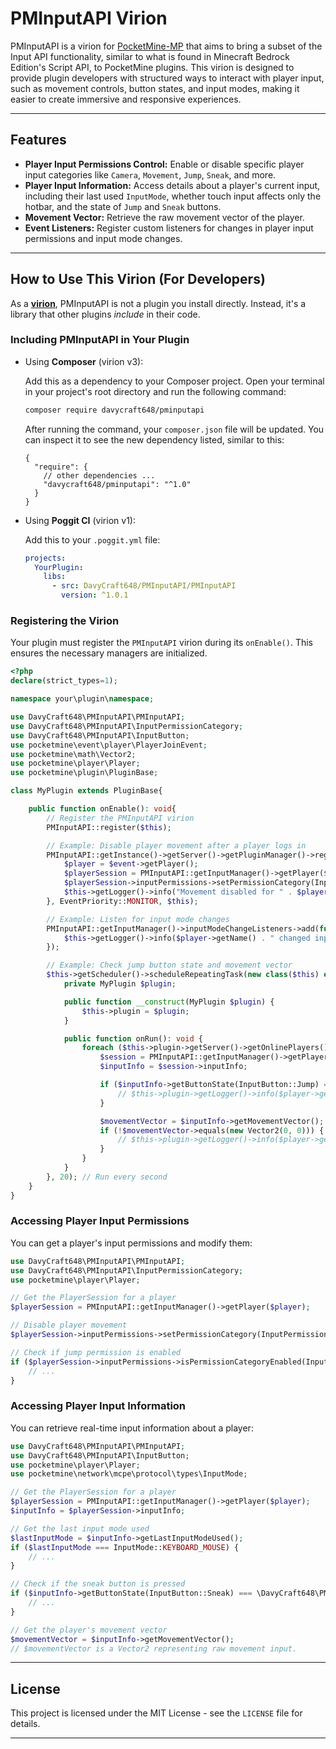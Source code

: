 # PMInputAPI Virion

PMInputAPI is a virion for [PocketMine-MP](https://github.com/pmmp/PocketMine-MP) that aims to bring a subset of the
Input API functionality, similar to what is found in Minecraft Bedrock Edition's Script API, to PocketMine plugins. This
virion is designed to provide plugin developers with structured ways to interact with player input, such as movement
controls, button states, and input modes, making it easier to create immersive and responsive experiences.

---

## Features

* **Player Input Permissions Control:** Enable or disable specific player input categories like `Camera`, `Movement`,
  `Jump`, `Sneak`, and more.
* **Player Input Information:** Access details about a player's current input, including their last used `InputMode`,
  whether touch input affects only the hotbar, and the state of `Jump` and `Sneak` buttons.
* **Movement Vector:** Retrieve the raw movement vector of the player.
* **Event Listeners:** Register custom listeners for changes in player input permissions and input mode changes.

---

## How to Use This Virion (For Developers)

As a [**virion**](https://poggit.pmmp.io/virion), PMInputAPI is not a plugin you install directly. Instead, it's a
library that other plugins *include* in their code.

### Including PMInputAPI in Your Plugin

- Using **Composer** (virion v3):

  Add this as a dependency to your Composer project. Open your terminal in your project's root directory and run the
  following command:

  ```bash
  composer require davycraft648/pminputapi
  ```

  After running the command, your `composer.json` file will be updated. You can inspect it to see the new dependency
  listed, similar to this:

  ```json5
  {
    "require": {
      // other dependencies ...
      "davycraft648/pminputapi": "^1.0"
    }
  }
  ```


- Using **Poggit CI** (virion v1):

  Add this to your `.poggit.yml` file:

   ```yaml
   projects:
     YourPlugin:
       libs:
         - src: DavyCraft648/PMInputAPI/PMInputAPI
           version: ^1.0.1
   ```

### Registering the Virion

Your plugin must register the `PMInputAPI` virion during its `onEnable()`. This ensures the necessary managers are
initialized.

```php
<?php
declare(strict_types=1);

namespace your\plugin\namespace;

use DavyCraft648\PMInputAPI\PMInputAPI;
use DavyCraft648\PMInputAPI\InputPermissionCategory;
use DavyCraft648\PMInputAPI\InputButton;
use pocketmine\event\player\PlayerJoinEvent;
use pocketmine\math\Vector2;
use pocketmine\player\Player;
use pocketmine\plugin\PluginBase;

class MyPlugin extends PluginBase{

    public function onEnable(): void{
        // Register the PMInputAPI virion
        PMInputAPI::register($this);

        // Example: Disable player movement after a player logs in
        PMInputAPI::getInstance()->getServer()->getPluginManager()->registerEvent(PlayerJoinEvent::class, function(PlayerJoinEvent $event): void{
            $player = $event->getPlayer();
            $playerSession = PMInputAPI::getInputManager()->getPlayer($player);
            $playerSession->inputPermissions->setPermissionCategory(InputPermissionCategory::Movement, false);
            $this->getLogger()->info("Movement disabled for " . $player->getName());
        }, EventPriority::MONITOR, $this);

        // Example: Listen for input mode changes
        PMInputAPI::getInputManager()->inputModeChangeListeners->add(function(Player $player, int $previousInputModeUsed, int $newInputModeUsed): void{
            $this->getLogger()->info($player->getName() . " changed input mode from " . $previousInputModeUsed . " to " . $newInputModeUsed);
        });

        // Example: Check jump button state and movement vector
        $this->getScheduler()->scheduleRepeatingTask(new class($this) extends Task {
            private MyPlugin $plugin;

            public function __construct(MyPlugin $plugin) {
                $this->plugin = $plugin;
            }

            public function onRun(): void {
                foreach ($this->plugin->getServer()->getOnlinePlayers() as $player) {
                    $session = PMInputAPI::getInputManager()->getPlayer($player);
                    $inputInfo = $session->inputInfo;

                    if ($inputInfo->getButtonState(InputButton::Jump) === \DavyCraft648\PMInputAPI\ButtonState::Pressed) {
                        // $this->plugin->getLogger()->info($player->getName() . " is pressing jump!");
                    }

                    $movementVector = $inputInfo->getMovementVector();
                    if (!$movementVector->equals(new Vector2(0, 0))) {
                        // $this->plugin->getLogger()->info($player->getName() . " is moving: " . $movementVector->__toString());
                    }
                }
            }
        }, 20); // Run every second
    }
}
```

### Accessing Player Input Permissions

You can get a player's input permissions and modify them:

```php
use DavyCraft648\PMInputAPI\PMInputAPI;
use DavyCraft648\PMInputAPI\InputPermissionCategory;
use pocketmine\player\Player;

// Get the PlayerSession for a player
$playerSession = PMInputAPI::getInputManager()->getPlayer($player);

// Disable player movement
$playerSession->inputPermissions->setPermissionCategory(InputPermissionCategory::Movement, false);

// Check if jump permission is enabled
if ($playerSession->inputPermissions->isPermissionCategoryEnabled(InputPermissionCategory::Jump)) {
    // ...
}
```

### Accessing Player Input Information

You can retrieve real-time input information about a player:

```php
use DavyCraft648\PMInputAPI\PMInputAPI;
use DavyCraft648\PMInputAPI\InputButton;
use pocketmine\player\Player;
use pocketmine\network\mcpe\protocol\types\InputMode;

// Get the PlayerSession for a player
$playerSession = PMInputAPI::getInputManager()->getPlayer($player);
$inputInfo = $playerSession->inputInfo;

// Get the last input mode used
$lastInputMode = $inputInfo->getLastInputModeUsed();
if ($lastInputMode === InputMode::KEYBOARD_MOUSE) {
    // ...
}

// Check if the sneak button is pressed
if ($inputInfo->getButtonState(InputButton::Sneak) === \DavyCraft648\PMInputAPI\ButtonState::Pressed) {
    // ...
}

// Get the player's movement vector
$movementVector = $inputInfo->getMovementVector();
// $movementVector is a Vector2 representing raw movement input.
```

---

## License

This project is licensed under the MIT License - see the `LICENSE` file for details.

---